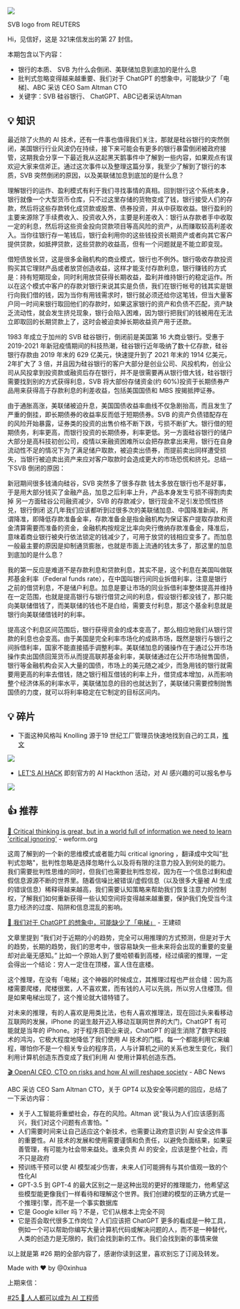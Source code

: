 ![](https://assets.wuxinhua.com/blog/assets/newsletter/26-svb-bank.avif)

SVB logo from REUTERS

Hi，见信好，这是 321来信发出的第 27 封信。

本期包含以下内容：

- 银行的本质、 SVB 为什么会倒闭、美联储加息到底加的是什么息
- 批判式忽略变得越来越重要、我们对于 ChatGPT 的想象中，可能缺少了「电梯]、ABC 采访 CEO Sam Altman CTO
- 关键字：SVB 硅谷银行、 ChatGPT、ABC记者采访Altman

## 💡 知识

最近除了火热的 AI 技术，还有一件事也值得我们关注，那就是硅谷银行的突然倒闭，美国银行行业风波仍在持续，接下来可能会有更多的银行暴雷倒闭被政府接管，这期我会分享一下最近我从这起黑天鹅事件中了解到一些内容，如果观点有误欢迎大家来信斧正。通过这次事件以及整理这篇分享，我至少了解到了银行的本质，SVB 突然倒闭的原因，以及美联储加息到底加的是什么息？

理解银行的运作、盈利模式有利于我们寻找事情的真相。回到银行这个系统本身，银行就像一个大型货币仓库，只不过这里存储的货物变成了钱，银行接受人们的存款，然后将这些存款转化成贷款或股票、债券投资，并从中获取收益。银行盈利的主要来源除了手续费收入、投资收入外，主要是利差收入：银行从存款者手中收取一定的利息，然后将这些资金投向贷款项目等高风险的资产，从而赚取较高利差收入。当你往银行存一笔钱后，银行会利用你的这些钱投资长期资产或者向其它客户提供贷款，如抵押贷款，这些贷款的收益高，但有一个问题就是不能立即变现。

借短债放长贷，这是很多金融机构的商业模式，银行也不例外。银行吸收存款投资购买其它理财产品或者放贷创造收益，这样才能支付存款利息，银行赚钱的方式是：持有短期现金，同时利用放贷获得长期收益，盈利并维持银行的稳定运作。所以在这个模式中客户的存款对银行来说其实是负债，我们在银行帐号的钱其实是银行向我们借的钱，因为当你有用钱需求时，银行就必须还给你这笔钱，但当大量客户同一时间来银行取回他们的存款时，如果这家银行的资产和负债不匹配，资产缺乏流动性，就会发生挤兑现象，银行会陷入困难，因为银行把我们的钱被用在无法立即取回的长期贷款上了，这时会被迫卖掉长期收益资产用于还款。

1983 年成立于加州的 SVB 硅谷银行，倒闭前是美国第 16 大商业银行。受惠于 2019-2021 年新冠疫情期间的科技热潮，硅谷银行近年吸纳了数十亿存款，硅谷银行存款由 2019 年末的 629 亿美元，快速提升到了 2021 年末的 1914 亿美元，2年扩大了 3 倍，并且因为硅谷银行的客户大部分是创业公司、风投机构，创业公司从风投拿到投资款或融资后存在银行，并不是很需要再从银行借大钱，硅谷银行需要找到别的方式获得利息，SVB 将大部份存储资金(约 60%)投资于长期债券产品用来获得高于存款利息的利差收益，包括美国国债和 MBS 按揭抵押证券。

由于通胀高涨，美联储被迫升息，美国国债收益率曲线不仅急剧抬高，而且发生了严重的倒挂，即长期债券的收益率反而低于短期债券。SVB 的资产负债错配存在的风险开始暴露，证券类的投资的出售价格不断下跌，亏损不断扩大。银行借的短期债务，利率更高，而银行投资的长期债券，利率更低。另一方面硅谷银行的储户大部分是高科技初创公司，疫情以来融资困难所以会把存款拿出来用，银行在自身流动性不足的情况下为了满足储户取款，被迫卖出债券，而提前卖出同样遭受损失，当银行被迫卖出资产来应对客户取款时会造成更大的市场恐慌和挤兑。总结一下SVB 倒闭的原因：

新冠期间很多钱涌向硅谷，SVB 突然多了很多存款
钱太多放在银行也不是好事，于是用大部分钱买了金融产品，加息之后利率上升，产品本身发生亏损不得割肉卖掉
另一方面硅谷公司融资减少，SVB 的存款减少，银行现金不足引发恐慌性挤兑，银行倒闭
这几年我们应该都听到过很多次的美联储加息、中国降准新闻，所谓降准，即降低存款准备金率，存款准备金是指金融机构为保证客户提取存款和资金清算需要而准备的资金，金融机构按规定比率向央行缴纳存款准备金，降准后，意味着商业银行被央行依法锁定的钱减少了，可用于放贷的钱相应变多了。而加息一般最主要的原因是抑制通货膨胀，也就是市面上流通的钱太多了，那这里的加息到底加的是什么息？

我的第一反应是难道不是存款利息和贷款利息，其实不是，这个利息在美国叫做联邦基金利率（Federal funds rate），在中国叫银行间同业拆借利率，注意是银行之前的借贷利息，不是储户利息。加息是要让市场的同业拆借利率整体提高并维持在一定范围，也就是提高银行与银行借贷之间的利息，假设银行都没钱了，那只能向美联储借钱了，而美联储的钱也不是白给，需要支付利息，那这个基金利息就是银行向美联储借钱时的利率。

提高这个利息区间范围后，银行获得资金的成本变高了，那么相应地我们从银行贷款的利息也会变高。由于美国是完全利率市场化的成熟市场，既然是银行与银行之间拆借利率，国家不能直接插手调整利率。美联储加息的骚操作在于通过公开市场操作卖出国债回笼货币从而提高联邦基金利率，美联储通过在公开市场抛售国债，银行等金融机构会买入大量的国债，市场上的美元随之减少，而急用钱的银行就需要用更高的利率去借钱，随之银行相互借钱的利率上升，借贷成本增加，从而影响整个经济体系的利率水平，美联储加息的目的也就达到了，美联储只需要控制抛售国债的力度，就可以将利率稳定在它制定的目标区间内。

## 💡 碎片

- 下面这种风格叫 Knolling 源于19 世纪工厂管理员快速地找到自己的工具，[推文](https://twitter.com/ftium4/status/1637009748502642688)

![](https://assets.wuxinhua.com/blog/assets/newsletter/26-knolling.png)

- [LET'S AI HACK](https://hack.okjike.com/admissions) 即刻官方的 AI Hackthon 活动，对 AI 感兴趣的可以报名参与

![](https://assets.wuxinhua.com/blog/assets/newsletter/26-ai-hackthon.png)

## 👍 推荐

[📃 Critical thinking is great, but in a world full of information we need to learn 'critical ignoring'](https://www.weforum.org/agenda/2023/02/critical-thinking-ignoring-brain) - weform.org

这周了解到的一个新的思维模式或者能力叫 critical ignoring ，翻译成中文叫"批判式忽略"，批判性忽略是选择忽略什么以及将有限的注意力投入到何处的能力。我们需要批判性思维的同时，但我们也需要批判性忽视，因为在一个信息过剩和虚假信息源源不断的世界里。随着信噪比被错误/虚假信息（以及很多大量被 AI 生成的错误信息）稀释得越来越高，我们需要认知策略来帮助我们恢复注意力的控制权，了解我们如何重新获得一些认知空间将变得越来越重要，保护我们免受当今注意力经济的过度、陷阱和信息混乱的影响。

[📃 我们对于 ChatGPT 的想象中，可能缺少了「电梯」](https://mp.weixin.qq.com/s/bkJqheppgA2J7i17uAQvew) - 王建硕

文章里提到 ”我们对于近期的小的趋势，完全可以用推理的方式预测，但是对于大的趋势，长期的趋势，我们的思考中，很容易缺失一些未来将会出现的重要的变量却对此毫无感知。” 比如一个原始人到了曼哈顿看到高楼，经过缜密的推理，一定会得出一个结论：穷人一定住在顶楼，富人住在底楼。

这个推理，在没有「电梯」这个神器的时候成立，其推理过程也严丝合缝：因为高楼需要爬楼，爬楼很累，人不喜欢累，而有钱的人可以先挑，所以穷人住楼顶。但是如果电梯出现了，这个推论就大错特错了。

对未来的推理，有的人喜欢是用类比法，也有人喜欢推理法，现在回过头来看移动互联网的发展，iPhone 的诞生敲开迈入移动互联网世界的大门，ChatGPT 有可能就是当年的 iPhone。对于程序员职业来说，ChatGPT 的诞生消除了数字和技术的鸿沟，它极大程度地降低了我们使用 AI 技术的门槛，每一个都能利用它来编程，哪怕你不是一个相关专业的程序员，人与计算机之间的关系也发生变化，我们利用计算机创造东西变成了我们利用 AI 使用计算机创造东西。

[🎬 OpenAI CEO, CTO on risks and how AI will reshape society](https://www.youtube.com/watch?app=desktop&v=540vzMlf-54) - ABC News

ABC 采访 CEO Sam Altman CTO，关于 GPT4 以及安全等问题的回应，总结了一下采访内容：

- 关于人工智能将重塑社会，存在的风险。Altman 说"我认为人们应该感到高兴，我们对这个问题有点害怕。"
- 人们需要时间来让自己适应这个新技术，也需要让政府意识到 AI 安全这件事的重要性。AI 技术的发展和使用需要谨慎和负责任，以避免负面结果，如果妥善管理，有可能为社会带来益处。谁来负责 AI 的安全，应该是整个社会，而不只是政府
- 预训练干预可以使 AI 模型减少伤害，未来人们可能拥有与其价值观一致的个性化AI
- GPT-3.5 到 GPT-4 的最大区别之一是这种出现的更好的推理能力，他希望这些模型能更像我们一样看待和理解这个世界。我们创建的模型的正确方式是一个推理引擎，而不是一个事实数据库
- 它是 Google killer 吗？不是，它们从根本上完全不同
- 它是否会取代很多工作岗位？人们应该把 ChatGPT 更多的看成是一种工具，例如一个可以帮助你编写大量计算机代码或解决问题的人，而不是一种替代，人类的创造力是无限的，我们会找到新的工作。我们会找到新的事情来做

以上就是第 #26 期的全部内容了，感谢你读到这里，喜欢别忘了订阅及转发。

Made with ❤️ by @0xinhua

上期来信：

[#25 🧠 人人都可以成为 AI 工程师](https://321laixin.zhubai.love/posts/2247221798242430976)